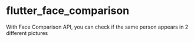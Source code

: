 # flutter_face_comparison
With Face Comparison API, you can check if the same person appears in 2 different pictures
